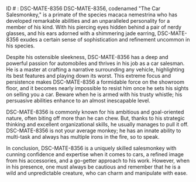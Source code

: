 ID # : DSC-MATE-8356
DSC-MATE-8356, codenamed "The Car Salesmonkey," is a primate of the species macaca nemestrina who has developed remarkable abilities and an unparalleled personality for a member of his kind. With his piercing eyes hidden behind a pair of nerdy glasses, and his ears adorned with a shimmering jade earring, DSC-MATE-8356 exudes a certain sense of sophistication and refinement uncommon in his species.

Despite his ostensible sleekness, DSC-MATE-8356 has a deep and powerful passion for automobiles and thrives in his job as a car salesman. He is a master at crafting a narrative surrounding any vehicle, highlighting its best features and playing down its worst. This extreme focus and persistence makes DSC-MATE-8356 a formidable force on the showroom floor, and it becomes nearly impossible to resist him once he sets his sights on selling you a car. Beware when he is armed with his trusty whistle; his persuasive abilities enhance to an almost inescapable level.

DSC-MATE-8356 is commonly known for his ambitious and goal-oriented nature, often biting off more than he can chew. But, thanks to his strategic thinking and excellent organizational skills, he usually manages to pull it off. DSC-MATE-8356 is not your average monkey; he has an innate ability to multi-task and always has multiple irons in the fire, so to speak.

In conclusion, DSC-MATE-8356 is a uniquely skilled salesmonkey with cunning confidence and expertise when it comes to cars, a refined image from his accessories, and a go-getter approach to his work. However, when in his presence, one must always be cautious and remember that he is a wild and unpredictable creature, who can charm and manipulate with ease.